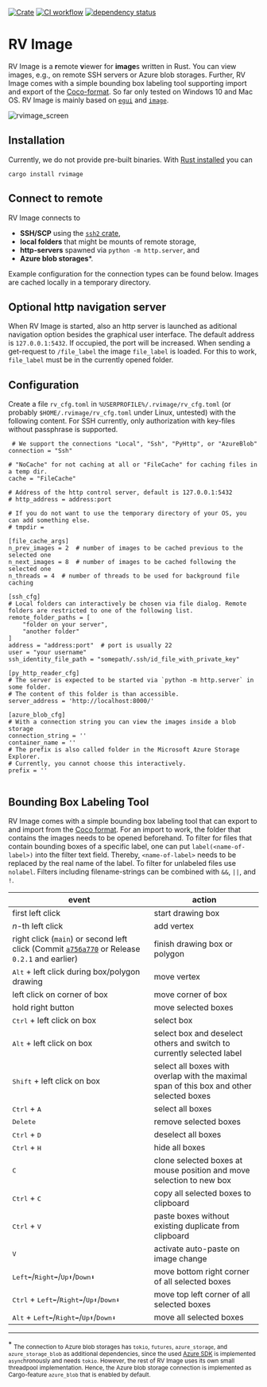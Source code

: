 [![Crate](https://img.shields.io/crates/v/rvimage.svg)](https://crates.io/crates/rvimage)
[![CI workflow](https://github.com/bertiqwerty/rvimage/actions/workflows/rust.yml/badge.svg)](https://github.com/bertiqwerty/rvimage)
[![dependency status](https://deps.rs/repo/github/bertiqwerty/rvimage/status.svg)](https://deps.rs/repo/github/bertiqwerty/rvimage)

# RV Image
RV Image is a **r**emote **v**iewer for **image**s written in Rust. You can view images, e.g., on remote SSH servers or Azure blob storages. Further, RV Image comes with a simple bounding box labeling tool supporting import and export of the [Coco-format](https://cocodataset.org/#home). So far only tested on Windows 10 and Mac OS. RV Image is mainly based on [`egui`](https://crates.io/crates/egui) and [`image`](https://crates.io/crates/image).

![rvimage_screen](https://github.com/bertiqwerty/rvimage/assets/50267830/0a03cf5b-3515-4550-b701-9f62a53447ee)


## Installation

Currently, we do not provide pre-built binaries. With [Rust installed](https://www.rust-lang.org/tools/install)
you can
```
cargo install rvimage
```

## Connect to remote

RV Image connects to 

* **SSH/SCP** using the [`ssh2` crate](https://crates.io/crates/ssh2), 
* **local folders** that might be mounts of remote storage, 
* **http-servers** spawned via `python -m http.server`, and
* **Azure blob storages***. 

Example configuration for the connection types can be found below. Images are cached locally in a temporary directory. 

## Optional http navigation server 

When RV Image is started, also an http server is launched as aditional navigation option besides the graphical user interface. The default address is `127.0.0.1:5432`. If occupied, the port will be increased. When sending a
get-request to `/file_label` the image `file_label` is loaded. For this to work, `file_label` must
be in the currently opened folder. 

## Configuration

Create a file `rv_cfg.toml` in `%USERPROFILE%/.rvimage/rv_cfg.toml` (or probably `$HOME/.rvimage/rv_cfg.toml` under Linux, untested) with the following content. For SSH currently, only authorization with key-files without passphrase is supported.
```
 # We support the connections "Local", "Ssh", "PyHttp", or "AzureBlob"
connection = "Ssh"

# "NoCache" for not caching at all or "FileCache" for caching files in a temp dir.
cache = "FileCache"  

# Address of the http control server, default is 127.0.0.1:5432
# http_address = address:port

# If you do not want to use the temporary directory of your OS, you can add something else.
# tmpdir = 

[file_cache_args]
n_prev_images = 2  # number of images to be cached previous to the selected one
n_next_images = 8  # number of images to be cached following the selected one
n_threads = 4  # number of threads to be used for background file caching

[ssh_cfg]             
# Local folders can interactively be chosen via file dialog. Remote folders are restricted to one of the following list. 
remote_folder_paths = [
    "folder on your server", 
    "another folder"
]
address = "address:port"  # port is usually 22
user = "your username"
ssh_identity_file_path = "somepath/.ssh/id_file_with_private_key"

[py_http_reader_cfg]
# The server is expected to be started via `python -m http.server` in some folder.
# The content of this folder is than accessible.  
server_address = 'http://localhost:8000/'

[azure_blob_cfg]
# With a connection string you can view the images inside a blob storage
connection_string = ''
container_name = ''
# The prefix is also called folder in the Microsoft Azure Storage Explorer.
# Currently, you cannot choose this interactively.
prefix = ''


```

## Bounding Box Labeling Tool

RV Image comes with a simple bounding box labeling tool that can export to and import from the [Coco format](https://cocodataset.org/#format-data).
For an import to work, the folder that contains the images needs to be opened beforehand. To filter for files that contain bounding boxes of a specific label, one can put `label(<name-of-label>)` into the filter text field. Thereby, `<name-of-label>` needs to be replaced by the real name of the label. To filter for unlabeled files use `nolabel`. Filters including filename-strings can be combined with `&&`, `||`, and `!`.

| event                                                                                                                                                                                  | action                                                                                   |
| -------------------------------------------------------------------------------------------------------------------------------------------------------------------------------------- | ---------------------------------------------------------------------------------------- |
| first left click                                                                                                                                                                       | start drawing box                                                                        |
| $n$-th left click                                                                                                                                                                      | add vertex                                                                               |
| right click (`main`) or second left click (Commit [`a756a770`](https://github.com/bertiqwerty/rvimage/commit/a756a77081e41b2be1611036c947031ef648e97c) or Release `0.2.1` and earlier) | finish drawing box or polygon                                                            |
| <kbd>Alt</kbd> + left click during box/polygon drawing                                                                                                                                 | move vertex                                                                              |
| left click on corner of box                                                                                                                                                            | move corner of box                                                                       |
| hold right button                                                                                                                                                                      | move selected boxes                                                                      |
| <kbd>Ctrl</kbd> + left click on box                                                                                                                                                    | select box                                                                               |
| <kbd>Alt</kbd> + left click on box                                                                                                                                                     | select box and deselect others and switch to currently selected label                    |
| <kbd>Shift</kbd> + left click on box                                                                                                                                                   | select all boxes with overlap with the maximal span of this box and other selected boxes |
| <kbd>Ctrl</kbd> + <kbd>A</kbd>                                                                                                                                                         | select all boxes                                                                         |
| <kbd>Delete</kbd>                                                                                                                                                                      | remove selected boxes                                                                    |
| <kbd>Ctrl</kbd> + <kbd>D</kbd>                                                                                                                                                         | deselect all boxes                                                                       |
| <kbd>Ctrl</kbd> + <kbd>H</kbd>                                                                                                                                                         | hide all boxes                                                                           |
| <kbd>C</kbd>                                                                                                                                                                           | clone selected boxes at mouse position and move selection to new box                     |
| <kbd>Ctrl</kbd> + <kbd>C</kbd>                                                                                                                                                         | copy all selected boxes to clipboard                                                     |
| <kbd>Ctrl</kbd> + <kbd>V</kbd>                                                                                                                                                         | paste boxes without existing duplicate from clipboard                                    |
| <kbd>V</kbd>                                                                                                                                                                           | activate auto-paste on image change                                                      |
| <kbd>Left⬅</kbd>/<kbd>Right➡</kbd>/<kbd>Up⬆</kbd>/<kbd>Down⬇</kbd>                                                                                                                     | move bottom right corner of all selected boxes                                           |
| <kbd>Ctrl</kbd> + <kbd>Left⬅</kbd>/<kbd>Right➡</kbd>/<kbd>Up⬆</kbd>/<kbd>Down⬇</kbd>                                                                                                   | move top left corner of all selected boxes                                               |
| <kbd>Alt</kbd> + <kbd>Left⬅</kbd>/<kbd>Right➡</kbd>/<kbd>Up⬆</kbd>/<kbd>Down⬇</kbd>                                                                                                    | move all selected boxes                                                                  |

---
\* <sub>The connection to Azure blob storages has `tokio`, `futures`, `azure_storage`, and `azure_storage_blob` as additional dependencies, since the used [Azure SDK](https://github.com/Azure/azure-sdk-for-rust) is implemented `async`hronously and needs `tokio`. However, the rest of RV Image uses its own small threadpool implementation. Hence, the Azure blob storage connection is implemented as Cargo-feature `azure_blob` that is enabled by default.</sub>
